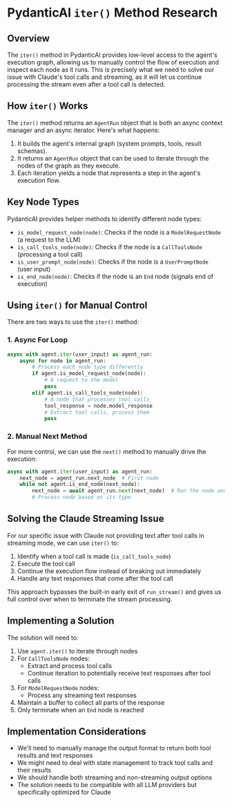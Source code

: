 # PydanticAI `iter()` Method Research

## Overview

The `iter()` method in PydanticAI provides low-level access to the agent's execution graph, allowing us to manually control the flow of execution and inspect each node as it runs. This is precisely what we need to solve our issue with Claude's tool calls and streaming, as it will let us continue processing the stream even after a tool call is detected.

## How `iter()` Works

The `iter()` method returns an `AgentRun` object that is both an async context manager and an async iterator. Here's what happens:

1. It builds the agent's internal graph (system prompts, tools, result schemas).
2. It returns an `AgentRun` object that can be used to iterate through the nodes of the graph as they execute.
3. Each iteration yields a node that represents a step in the agent's execution flow.

## Key Node Types

PydanticAI provides helper methods to identify different node types:

- `is_model_request_node(node)`: Checks if the node is a `ModelRequestNode` (a request to the LLM)
- `is_call_tools_node(node)`: Checks if the node is a `CallToolsNode` (processing a tool call)
- `is_user_prompt_node(node)`: Checks if the node is a `UserPromptNode` (user input)
- `is_end_node(node)`: Checks if the node is an `End` node (signals end of execution)

## Using `iter()` for Manual Control

There are two ways to use the `iter()` method:

### 1. Async For Loop

```python
async with agent.iter(user_input) as agent_run:
    async for node in agent_run:
        # Process each node type differently
        if agent.is_model_request_node(node):
            # A request to the model
            pass
        elif agent.is_call_tools_node(node):
            # A node that processes tool calls
            tool_response = node.model_response
            # Extract tool calls, process them
            pass
```

### 2. Manual Next Method

For more control, we can use the `next()` method to manually drive the execution:

```python
async with agent.iter(user_input) as agent_run:
    next_node = agent_run.next_node  # First node
    while not agent.is_end_node(next_node):
        next_node = await agent_run.next(next_node)  # Run the node and get the next one
        # Process node based on its type
```

## Solving the Claude Streaming Issue

For our specific issue with Claude not providing text after tool calls in streaming mode, we can use `iter()` to:

1. Identify when a tool call is made (`is_call_tools_node`)
2. Execute the tool call
3. Continue the execution flow instead of breaking out immediately
4. Handle any text responses that come after the tool call

This approach bypasses the built-in early exit of `run_stream()` and gives us full control over when to terminate the stream processing.

## Implementing a Solution

The solution will need to:

1. Use `agent.iter()` to iterate through nodes
2. For `CallToolsNode` nodes:
   - Extract and process tool calls
   - Continue iteration to potentially receive text responses after tool calls
3. For `ModelRequestNode` nodes:
   - Process any streaming text responses
4. Maintain a buffer to collect all parts of the response
5. Only terminate when an `End` node is reached

## Implementation Considerations

- We'll need to manually manage the output format to return both tool results and text responses
- We might need to deal with state management to track tool calls and their results
- We should handle both streaming and non-streaming output options
- The solution needs to be compatible with all LLM providers but specifically optimized for Claude